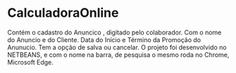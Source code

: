# CalculadoraOnline
Contém  o cadastro do Anuncico , digitado pelo colaborador.
Com o nome do Anuncio e do Cliente.
Data do Início e Término da Promoção do Anunucio.
Tem a opção de salva ou cancelar.
O projeto foi desenvolvido no NETBEANS, e com o nome na barra,
de pesquisa o mesmo roda no Chrome, Microsoft  Edge.
